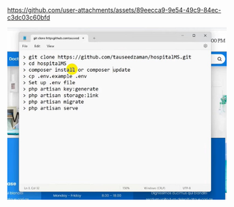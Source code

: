 https://github.com/user-attachments/assets/89eecca9-9e54-49c9-84ec-c3dc03c60bfd


![image alt](https://github.com/Mohammad-Samiul-Alam/bookstore-app/blob/a01e69ad8f2c05e2a2b63cf3b81833214e9c6fcd/Screenshot_7.jpg)
